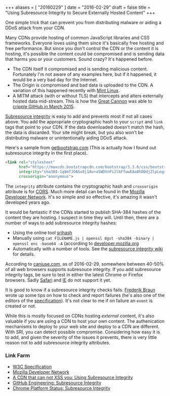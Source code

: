 +++
aliases = [ "20160229" ]
date = "2016-02-29"
draft = false
title = "Using Subresource Integrity to Secure Externally Hosted Content"
+++

One simple trick that can prevent you from distributing malware or aiding a DDoS attack from your CDN.
<!--more-->

Many CDNs provide hosting of common JavaScript libraries and CSS
frameworks.  Everyone loves using them since it's basically free
hosting and free performance. But since you don't control the CDN or
the content it is hosting, it's possible the content could be
compromised and is sending data that harms you or your customers.
Sound crazy?  It's happened before.

* The CDN itself it compromised and is sending malicious content.
  Fortunately I'm not aware of any examples here, but if it happened,
  it would be a very bad day for the Internet.
* The Origin is compromised and bad data is uploaded to the CDN. A
  variation of this happened recently with [Mint
  Linux](http://blog.linuxmint.com/?p=2994).
* A MITM attack (with or without TLS) that intercepts and alters
  externally hosted data mid-stream. This is how the [Great
  Cannon](https://en.wikipedia.org/wiki/Great_Cannon) was able to
  [cripple GitHub in March 2015](http://arstechnica.com/security/2015/03/github-battles-largest-ddos-in-sites-history-targeted-at-anti-censorship-tools/).

[Subresource integrity](http://www.w3.org/TR/SRI/) is easy to add and
prevents most if not all cases above.  You add the appropriate
cryptographic hash to your `script` and `link` tags that point to your
CDN.  If the data downloaded doesn't match the hash, the data is
discarded.  Your site might break, but you also won't be distributing
malware or unintentionally aiding DDoS attack.

Here's a sample from
[getbootstrap.com](http://getbootstrap.com/getting-started/#download)
(This is actually how I found out subresource integrity in the first
place).

```html
<link rel="stylesheet"
      href="https://maxcdn.bootstrapcdn.com/bootstrap/3.3.6/css/bootstrap.min.css"
      integrity="sha384-1q8mTJOASx8j1Au+a5WDVnPi2lkFfwwEAa8hDDdjZlpLegxhjVME1fgjWPGmkzs7"
      crossorigin="anonymous">
```

The `integrity` attribute contains the cryptographic hash and
`crossorigin` attribute is for [CORS](https://developer.mozilla.org/en-US/docs/Web/HTTP/Access_control_CORS).  Much more detail can be found in
the [Mozilla Developer
Network](https://developer.mozilla.org/en-US/docs/Web/Security/Subresource_Integrity).
It's so simple and so effective, it's amazing it wasn't developed
years ago.

It would be fantastic if the CDNs started to publish SHA-384 hashes of
the content they are hosting.  I suspect in time they will.  Until
then, there are a number of ways to add subresource integrity hashes:

* Using the online tool [srihash](https://www.srihash.org)
* Manually using `cat FILENAME.js | openssl dgst -sha384 -binary | openssl enc -base64 -A` (accordiing to [developer.mozilla.org](https://developer.mozilla.org/en-US/docs/Web/Security/Subresource_Integrity)
* Automatically with a number of tools.  See the [subresource integrity wiki](https://github.com/w3c/webappsec-subresource-integrity/wiki/Links) for details.

According to
[caniuse.com](http://caniuse.com/#feat=subresource-integrity), as of
2016-02-29, somewhere between 40-50% of all web browsers supports
subresouce integrity.  If you add subresource integrity tags, be sure
to test in either the latest Chrome or Firefox browsers.  Sadly
[Safari](https://bugs.webkit.org/show_bug.cgi?id=148363) and
[IE](https://wpdev.uservoice.com/forums/257854-microsoft-edge-developer/suggestions/6263699-subresource-integrity)
do not support it yet.

It is good to know if a subresource integrity checks fails.  [Frederik
Braun](https://frederik-braun.com/using-subresource-integrity.html)
wrote up some tips on how to check and report failures (he's also one
of the editors of the
[specification](https://w3c.github.io/webappsec-subresource-integrity/)).
It's not clear to me if on failure an `event` is created or not.

While this is mostly focused on CDNs hosting *external* content, it's
also valuable if you are using a CDN to host your own content.  The
authenication mechanisms to deploy to your web site and deploy to a
CDN are different.  With SRI, you can detect possible compromise.
Considering how easy it is to add, and given the severity of the
issues it prevents, there is very little reason not to add subresource
integrity attributes.

### Link Farm

* [W3C Specification](https://w3c.github.io/webappsec-subresource-integrity/)
* [Mozilla Developer Network](https://developer.mozilla.org/en-US/docs/Web/Security/Subresource_Integrity)
* [A CDN that can not XSS you: Using Subresource Integrity](https://frederik-braun.com/using-subresource-integrity.html)
* [GitHub Engineering: Subresource Integrity](http://githubengineering.com/subresource-integrity/)
* [Chrome Platform Status: Subresource Integrity](https://www.chromestatus.com/feature/6183089948590080)
